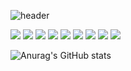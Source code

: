 ![header](https://capsule-render.vercel.app/api?type=waving&color=0:DAE2F8,100:D6A4A4&height=140&section=header&text=Authentic%20Codes&fontSize=60&fontColor=dfdfdf)

<a><img src="https://img.shields.io/badge/TypeScript-3178C6?style=flat&logo=TypeScript&logoColor=ffffff"/></a>
<a><img src="https://img.shields.io/badge/JavaScript-F7DF1E?style=flat&logo=Javascript&logoColor=ffffff"/></a>
<a><img src="https://img.shields.io/badge/React-61DAFB?style=flat&logo=React&logoColor=ffffff"/></a>
<a><img src="https://img.shields.io/badge/React Native-61DAFB?style=flat&logo=React&logoColor=ffffff"/></a>
<a><img src="https://img.shields.io/badge/C-A8B9CC?style=flat&logo=C&logoColor=ffffff"/></a>
<a><img src="https://img.shields.io/badge/Python-3776AB?style=flat&logo=Python&logoColor=ffffff"/></a>
<a><img src="https://img.shields.io/badge/Node.js-339933?style=flat&logo=Node.JS&logoColor=ffffff"/></a>
<a href="https://www.instagram.com/rkdwlstlf" target="_blank"><img src="https://img.shields.io/badge/Instagram-E4405F?style=flat&logo=instagram&logoColor=ffffff"/></a>
<a href="https://blog.naver.com/js7056" target="_blank"><img src="https://img.shields.io/badge/Blog-03C75A?style=flat&logo=naver&logoColor=ffffff"/></a>

![Anurag's GitHub stats](https://github-readme-stats.vercel.app/api?username=kauthenticity&show_icons=true&theme=dracula)
